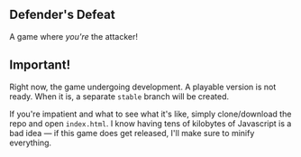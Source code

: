 ## Defender's Defeat

A game where _you're_ the attacker!

## Important!

Right now, the game undergoing development. A playable version is not ready. When it is, a separate `stable` branch will be created.

If you're impatient and what to see what it's like, simply clone/download the repo and open `index.html`. I know having tens of kilobytes of Javascript is a bad idea &mdash; if this game does get released, I'll make sure to minify everything.